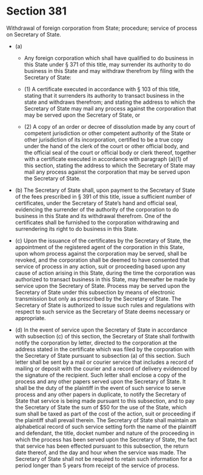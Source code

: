 # Section 381

Withdrawal of foreign corporation from State; procedure; service of process on Secretary of State.

- (a) 

  - Any foreign corporation which shall have qualified to do business in this State under § 371 of this title, may surrender its authority to do business in this State and may withdraw therefrom by filing with the Secretary of State:

  - (1) A certificate executed in accordance with § 103 of this title, stating that it surrenders its authority to transact business in the state and withdraws therefrom; and stating the address to which the Secretary of State may mail any process against the corporation that may be served upon the Secretary of State, or

  - (2) A copy of an order or decree of dissolution made by any court of competent jurisdiction or other competent authority of the State or other jurisdiction of its incorporation, certified to be a true copy under the hand of the clerk of the court or other official body, and the official seal of the court or official body or clerk thereof, together with a certificate executed in accordance with paragraph (a)(1) of this section, stating the address to which the Secretary of State may mail any process against the corporation that may be served upon the Secretary of State.

- (b) The Secretary of State shall, upon payment to the Secretary of State of the fees prescribed in § 391 of this title, issue a sufficient number of certificates, under the Secretary of State’s hand and official seal, evidencing the surrender of the authority of the corporation to do business in this State and its withdrawal therefrom. One of the certificates shall be furnished to the corporation withdrawing and surrendering its right to do business in this State.

- (c) Upon the issuance of the certificates by the Secretary of State, the appointment of the registered agent of the corporation in this State, upon whom process against the corporation may be served, shall be revoked, and the corporation shall be deemed to have consented that service of process in any action, suit or proceeding based upon any cause of action arising in this State, during the time the corporation was authorized to transact business in this State, may thereafter be made by service upon the Secretary of State. Process may be served upon the Secretary of State under this subsection by means of electronic transmission but only as prescribed by the Secretary of State. The Secretary of State is authorized to issue such rules and regulations with respect to such service as the Secretary of State deems necessary or appropriate.

- (d) In the event of service upon the Secretary of State in accordance with subsection (c) of this section, the Secretary of State shall forthwith notify the corporation by letter, directed to the corporation at the address stated in the certificate which was filed by the corporation with the Secretary of State pursuant to subsection (a) of this section. Such letter shall be sent by a mail or courier service that includes a record of mailing or deposit with the courier and a record of delivery evidenced by the signature of the recipient. Such letter shall enclose a copy of the process and any other papers served upon the Secretary of State. It shall be the duty of the plaintiff in the event of such service to serve process and any other papers in duplicate, to notify the Secretary of State that service is being made pursuant to this subsection, and to pay the Secretary of State the sum of $50 for the use of the State, which sum shall be taxed as part of the cost of the action, suit or proceeding if the plaintiff shall prevail therein. The Secretary of State shall maintain an alphabetical record of such service setting forth the name of the plaintiff and defendant, the title, docket number and nature of the proceeding in which the process has been served upon the Secretary of State, the fact that service has been effected pursuant to this subsection, the return date thereof, and the day and hour when the service was made. The Secretary of State shall not be required to retain such information for a period longer than 5 years from receipt of the service of process.